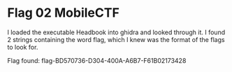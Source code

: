 # Flag 02 MobileCTF

I loaded the executable Headbook into ghidra and looked through it. I found 2 strings containing the word flag, which I knew was the format of the flags to look for.

Flag found: flag-BD570736-D304-400A-A6B7-F61B02173428 
